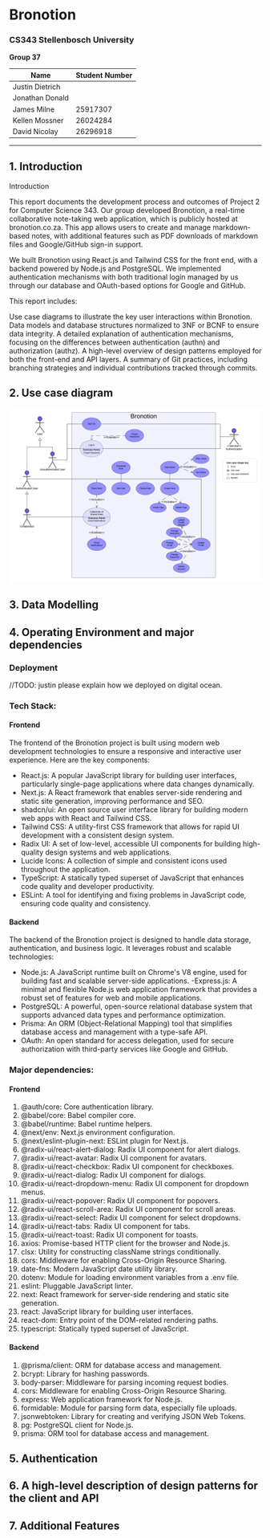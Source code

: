 # Bronotion

### CS343 Stellenbosch University  
**Group 37**

| **Name**          | **Student Number** |
|-------------------|--------------------|
| Justin Dietrich   |                    |
| Jonathan Donald   |                    |
| James Milne       | 25917307           |
| Kellen Mossner    | 26024284           |
| David Nicolay     | 26296918           |

---

## 1. Introduction

Introduction

This report documents the development process and outcomes of Project 2 for Computer Science 343. Our group developed Bronotion, a real-time collaborative note-taking web application, which is publicly hosted at bronotion.co.za. This app allows users to create and manage markdown-based notes, with additional features such as PDF downloads of markdown files and Google/GitHub sign-in support. 
 
We built Bronotion using React.js and Tailwind CSS for the front end, with a backend powered by Node.js and PostgreSQL. We implemented authentication mechanisms with both traditional login managed by us through our database and OAuth-based options for Google and GitHub.

This report includes:

Use case diagrams to illustrate the key user interactions within Bronotion.
Data models and database structures normalized to 3NF or BCNF to ensure data integrity.
A detailed explanation of authentication mechanisms, focusing on the differences between authentication (authn) and authorization (authz).
A high-level overview of design patterns employed for both the front-end and API layers.
A summary of Git practices, including branching strategies and individual contributions tracked through commits.

## 2. Use case diagram

![Use Case Diagram](resources/use-case-diagram-tp.png)

## 3. Data Modelling

## 4. Operating Environment and major dependencies
### Deployment
//TODO: justin please explain how we deployed on digital ocean.

### Tech Stack:
#### Frontend
The frontend of the Bronotion project is built using modern web development technologies to ensure a responsive and interactive user experience. Here are the key components:

- React.js: A popular JavaScript library for building user interfaces, particularly single-page applications where data changes dynamically.
- Next.js: A React framework that enables server-side rendering and static site generation, improving performance and SEO.
- shadcn/ui: An open source user interface library for building modern web apps with React and Tailwind CSS. 
- Tailwind CSS: A utility-first CSS framework that allows for rapid UI development with a consistent design system.
- Radix UI: A set of low-level, accessible UI components for building high-quality design systems and web applications.
- Lucide Icons: A collection of simple and consistent icons used throughout the application.
- TypeScript: A statically typed superset of JavaScript that enhances code quality and developer productivity.
- ESLint: A tool for identifying and fixing problems in JavaScript code, ensuring code quality and consistency.

#### Backend
The backend of the Bronotion project is designed to handle data storage, authentication, and business logic. It leverages robust and scalable technologies:

- Node.js: A JavaScript runtime built on Chrome's V8 engine, used for building fast and scalable server-side applications.
-Express.js: A minimal and flexible Node.js web application framework that provides a robust set of features for web and mobile applications.
- PostgreSQL: A powerful, open-source relational database system that supports advanced data types and performance optimization.
- Prisma: An ORM (Object-Relational Mapping) tool that simplifies database access and management with a type-safe API.
- OAuth: An open standard for access delegation, used for secure authorization with third-party services like Google and GitHub.

### Major dependencies:
#### Frontend
1. @auth/core: Core authentication library.
2. @babel/core: Babel compiler core.
3. @babel/runtime: Babel runtime helpers.
4. @next/env: Next.js environment configuration.
5. @next/eslint-plugin-next: ESLint plugin for Next.js.
6. @radix-ui/react-alert-dialog: Radix UI component for alert dialogs.
7. @radix-ui/react-avatar: Radix UI component for avatars.
8. @radix-ui/react-checkbox: Radix UI component for checkboxes.
9. @radix-ui/react-dialog: Radix UI component for dialogs.
10. @radix-ui/react-dropdown-menu: Radix UI component for dropdown menus.
11. @radix-ui/react-popover: Radix UI component for popovers.
12. @radix-ui/react-scroll-area: Radix UI component for scroll areas.
13. @radix-ui/react-select: Radix UI component for select dropdowns.
14. @radix-ui/react-tabs: Radix UI component for tabs.
15. @radix-ui/react-toast: Radix UI component for toasts.
16. axios: Promise-based HTTP client for the browser and Node.js.
17. clsx: Utility for constructing className strings conditionally.
18. cors: Middleware for enabling Cross-Origin Resource Sharing.
19. date-fns: Modern JavaScript date utility library.
20. dotenv: Module for loading environment variables from a .env file.
21. eslint: Pluggable JavaScript linter.
22. next: React framework for server-side rendering and static site generation.
23. react: JavaScript library for building user interfaces.
24. react-dom: Entry point of the DOM-related rendering paths.
25. typescript: Statically typed superset of JavaScript.

#### Backend
1. @prisma/client: ORM for database access and management.
2. bcrypt: Library for hashing passwords.
3. body-parser: Middleware for parsing incoming request bodies.
4. cors: Middleware for enabling Cross-Origin Resource Sharing.
5. express: Web application framework for Node.js.
6. formidable: Module for parsing form data, especially file uploads.
7. jsonwebtoken: Library for creating and verifying JSON Web Tokens.
8. pg: PostgreSQL client for Node.js.
9. prisma: ORM tool for database access and management.

## 5. Authentication

## 6. A high-level description of design patterns for the client and API

## 7. Additional Features
